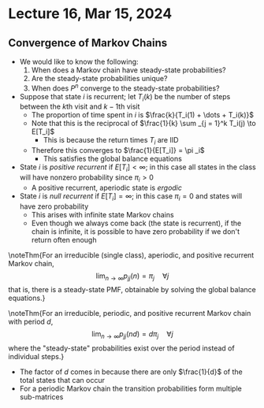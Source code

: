 # Lecture 16, Mar 15, 2024

## Convergence of Markov Chains

* We would like to know the following:
	1. When does a Markov chain have steady-state probabilities?
	2. Are the steady-state probabilities unique?
	3. When does $P^n$ converge to the steady-state probabilities?
* Suppose that state $i$ is recurrent; let $T_i(k)$ be the number of steps between the $k$th visit and $k - 1$th visit
	* The proportion of time spent in $i$ is $\frac{k}{T_i(1) + \dots + T_i(k)}$
	* Note that this is the reciprocal of $\frac{1}{k} \sum _{j = 1}^k T_i(j) \to E[T_i]$
		* This is because the return times $T_i$ are IID
	* Therefore this converges to $\frac{1}{E[T_i]} = \pi _i$
		* This satisfies the global balance equations
* State $i$ is *positive recurrent* if $E[T_i] < \infty$; in this case all states in the class will have nonzero probability since $\pi _i > 0$
	* A positive recurrent, aperiodic state is *ergodic*
* State $i$ is *null recurrent* if $E[T_i] = \infty$; in this case $\pi _i = 0$ and states will have zero probability
	* This arises with infinite state Markov chains
	* Even though we always come back (the state is recurrent), if the chain is infinite, it is possible to have zero probability if we don't return often enough

\noteThm{For an irreducible (single class), aperiodic, and positive recurrent Markov chain, $$\lim _{n \to \infty} p_{jj}(n) = \pi _{j} \quad \forall j$$that is, there is a steady-state PMF, obtainable by solving the global balance equations.}

\noteThm{For an irreducible, periodic, and positive recurrent Markov chain with period $d$, $$\lim _{n \to \infty} p_{jj}(nd) = d\pi _j \quad \forall j$$where the "steady-state" probabilities exist over the period instead of individual steps.}

* The factor of $d$ comes in because there are only $\frac{1}{d}$ of the total states that can occur
* For a periodic Markov chain the transition probabilities form multiple sub-matrices

